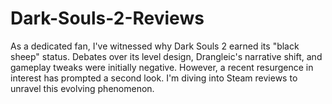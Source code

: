 # Dark-Souls-2-Reviews
As a dedicated fan, I've witnessed why Dark Souls 2 earned its "black sheep" status. Debates over its level design, Drangleic's narrative shift, and gameplay tweaks were initially negative. However, a recent resurgence in interest has prompted a second look. I'm diving into Steam reviews to unravel this evolving phenomenon.